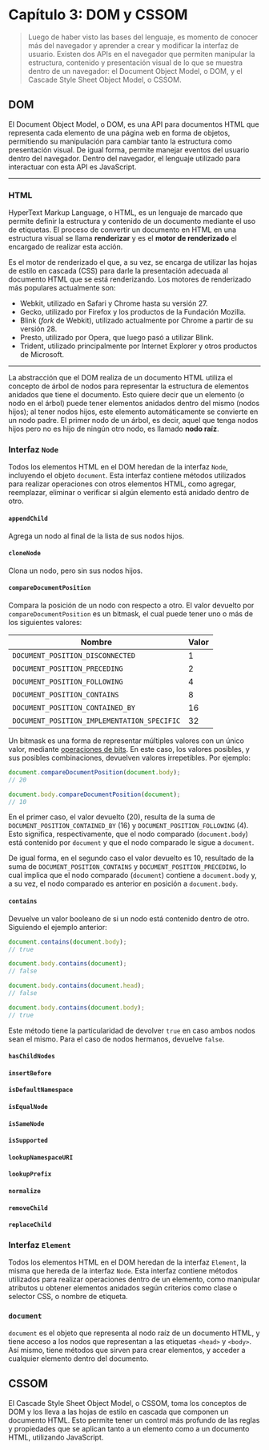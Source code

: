 # Capítulo 3: DOM y CSSOM

> Luego de haber visto las bases del lenguaje, es momento de conocer más del navegador y aprender a crear y modificar la interfaz de usuario. Existen dos APIs en el navegador que permiten manipular la estructura, contenido y presentación visual de lo que se muestra dentro de un navegador: el Document Object Model, o DOM, y el Cascade Style Sheet Object Model, o CSSOM.

## DOM

El Document Object Model, o DOM, es una API para documentos HTML que representa cada elemento de una página web en forma de objetos, permitiendo su manipulación para cambiar tanto la estructura como presentación visual. De igual forma, permite manejar eventos del usuario dentro del navegador. Dentro del navegador, el lenguaje utilizado para interactuar con esta API es JavaScript.

---

### HTML

HyperText Markup Language, o HTML, es un lenguaje de marcado que permite definir la estructura y contenido de un documento mediante el uso de etiquetas. El proceso de convertir un documento en HTML en una estructura visual se llama **renderizar** y es el **motor de renderizado** el encargado de realizar esta acción.

Es el motor de renderizado el que, a su vez, se encarga de utilizar las hojas de estilo en cascada (CSS) para darle la presentación adecuada al documento HTML que se está renderizando. Los motores de renderizado más populares actualmente son:

* Webkit, utilizado en Safari y Chrome hasta su versión 27.
* Gecko, utilizado por Firefox y los productos de la Fundación Mozilla.
* Blink (*fork* de Webkit), utilizado actualmente por Chrome a partir de su versión 28.
* Presto, utilizado por Opera, que luego pasó a utilizar Blink.
* Trident, utilizado principalmente por Internet Explorer y otros productos de Microsoft.

---

La abstracción que el DOM realiza de un documento HTML utiliza el concepto de árbol de nodos para representar la estructura de elementos anidados que tiene el documento. Esto quiere decir que un elemento (o nodo en el árbol) puede tener elementos anidados dentro del mismo (nodos hijos); al tener nodos hijos, este elemento automáticamente se convierte en un nodo padre. El primer nodo de un árbol, es decir, aquel que tenga nodos hijos pero no es hijo de ningún otro nodo, es llamado **nodo raíz**.

### Interfaz `Node`

Todos los elementos HTML en el DOM heredan de la interfaz `Node`, incluyendo el objeto `document`. Esta interfaz contiene métodos utilizados para realizar operaciones con otros elementos HTML, como agregar, reemplazar, eliminar o verificar si algún elemento está anidado dentro de otro.

#### `appendChild`

Agrega un nodo al final de la lista de sus nodos hijos.

#### `cloneNode`

Clona un nodo, pero sin sus nodos hijos.

#### `compareDocumentPosition`

Compara la posición de un nodo con respecto a otro. El valor devuelto por `compareDocumentPosition` es un bitmask, el cual puede tener uno o más de los siguientes valores:

| Nombre | Valor |
|--------|-------|
| `DOCUMENT_POSITION_DISCONNECTED`	| 1 |
| `DOCUMENT_POSITION_PRECEDING` | 2 |
| `DOCUMENT_POSITION_FOLLOWING` | 4 |
| `DOCUMENT_POSITION_CONTAINS` | 8 |
| `DOCUMENT_POSITION_CONTAINED_BY` | 16 |
| `DOCUMENT_POSITION_IMPLEMENTATION_SPECIFIC` | 32 |

Un bitmask es una forma de representar múltiples valores con un único valor, mediante [operaciones de bits](https://developer.mozilla.org/en-US/docs/Web/JavaScript/Reference/Operators/Bitwise_Operators). En este caso, los valores posibles, y sus posibles combinaciones, devuelven valores irrepetibles. Por ejemplo:

```javascript
document.compareDocumentPosition(document.body);
// 20

document.body.compareDocumentPosition(document);
// 10
```

En el primer caso, el valor devuelto (20), resulta de la suma de `DOCUMENT_POSITION_CONTAINED_BY` (16) y `DOCUMENT_POSITION_FOLLOWING` (4). Esto significa, respectivamente, que el nodo comparado (`document.body`) está contenido por `document` y que el nodo comparado le sigue a `document`.

De igual forma, en el segundo caso el valor devuelto es 10, resultado de la suma de `DOCUMENT_POSITION_CONTAINS` y `DOCUMENT_POSITION_PRECEDING`, lo cual implica que el nodo comparado (`document`) contiene a `document.body` y, a su vez, el nodo comparado es anterior en posición a `document.body`.

#### `contains`

Devuelve un valor booleano de si un nodo está contenido dentro de otro. Siguiendo el ejemplo anterior:

```javascript
document.contains(document.body);
// true

document.body.contains(document);
// false

document.body.contains(document.head);
// false

document.body.contains(document.body);
// true
```

Este método tiene la particularidad de devolver `true` en caso ambos nodos sean el mismo. Para el caso de nodos hermanos, devuelve `false`.

#### `hasChildNodes`
#### `insertBefore`
#### `isDefaultNamespace`
#### `isEqualNode`
#### `isSameNode`
#### `isSupported`
#### `lookupNamespaceURI`
#### `lookupPrefix`
#### `normalize`
#### `removeChild`
#### `replaceChild`

### Interfaz `Element`

Todos los elementos HTML en el DOM heredan de la interfaz `Element`, la misma que hereda de la interfaz `Node`. Esta interfaz contiene métodos utilizados para realizar operaciones dentro de un elemento, como manipular atributos u obtener elementos anidados según criterios como clase o selector CSS, o nombre de etiqueta.

### `document`

`document` es el objeto que representa al nodo raíz de un documento HTML, y tiene acceso a los nodos que representan a las etiquetas `<head>` y `<body>`. Así mismo, tiene métodos que sirven para crear elementos, y acceder a cualquier elemento dentro del documento.

## CSSOM

El Cascade Style Sheet Object Model, o CSSOM, toma los conceptos de DOM y los lleva a las hojas de estilo en cascada que componen un documento HTML. Esto permite tener un control más profundo de las reglas y propiedades que se aplican tanto a un elemento como a un documento HTML, utilizando JavaScript.
